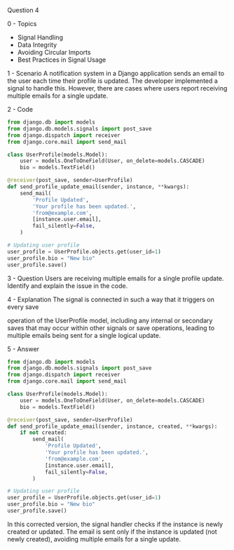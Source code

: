 Question 4

0 - Topics
- Signal Handling
- Data Integrity
- Avoiding Circular Imports
- Best Practices in Signal Usage

1 - Scenario
A notification system in a Django application sends an email to the user each time their profile is updated. The developer implemented a signal to handle this. However, there are cases where users report receiving multiple emails for a single update.

2 - Code
```python
from django.db import models
from django.db.models.signals import post_save
from django.dispatch import receiver
from django.core.mail import send_mail

class UserProfile(models.Model):
    user = models.OneToOneField(User, on_delete=models.CASCADE)
    bio = models.TextField()

@receiver(post_save, sender=UserProfile)
def send_profile_update_email(sender, instance, **kwargs):
    send_mail(
        'Profile Updated',
        'Your profile has been updated.',
        'from@example.com',
        [instance.user.email],
        fail_silently=False,
    )

# Updating user profile
user_profile = UserProfile.objects.get(user_id=1)
user_profile.bio = "New bio"
user_profile.save()
```

3 - Question
Users are receiving multiple emails for a single profile update. Identify and explain the issue in the code.

4 - Explanation
The signal is connected in such a way that it triggers on every save

 operation of the UserProfile model, including any internal or secondary saves that may occur within other signals or save operations, leading to multiple emails being sent for a single logical update.

5 - Answer
```python
from django.db import models
from django.db.models.signals import post_save
from django.dispatch import receiver
from django.core.mail import send_mail

class UserProfile(models.Model):
    user = models.OneToOneField(User, on_delete=models.CASCADE)
    bio = models.TextField()

@receiver(post_save, sender=UserProfile)
def send_profile_update_email(sender, instance, created, **kwargs):
    if not created:
        send_mail(
            'Profile Updated',
            'Your profile has been updated.',
            'from@example.com',
            [instance.user.email],
            fail_silently=False,
        )

# Updating user profile
user_profile = UserProfile.objects.get(user_id=1)
user_profile.bio = "New bio"
user_profile.save()
```
In this corrected version, the signal handler checks if the instance is newly created or updated. The email is sent only if the instance is updated (not newly created), avoiding multiple emails for a single update.
